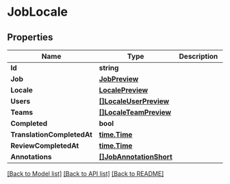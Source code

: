 # JobLocale

## Properties

Name | Type | Description | Notes
------------ | ------------- | ------------- | -------------
**Id** | **string** |  | [optional] 
**Job** | [**JobPreview**](JobPreview.md) |  | [optional] 
**Locale** | [**LocalePreview**](LocalePreview.md) |  | [optional] 
**Users** | [**[]LocaleUserPreview**](LocaleUserPreview.md) |  | [optional] 
**Teams** | [**[]LocaleTeamPreview**](LocaleTeamPreview.md) |  | [optional] 
**Completed** | **bool** |  | [optional] 
**TranslationCompletedAt** | [**time.Time**](time.Time.md) |  | [optional] 
**ReviewCompletedAt** | [**time.Time**](time.Time.md) |  | [optional] 
**Annotations** | [**[]JobAnnotationShort**](JobAnnotationShort.md) |  | [optional] 

[[Back to Model list]](../README.md#documentation-for-models) [[Back to API list]](../README.md#documentation-for-api-endpoints) [[Back to README]](../README.md)


